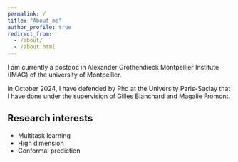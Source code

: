 ```yaml
---
permalink: /
title: "About me"
author_profile: true
redirect_from: 
  - /about/
  - /about.html
---
```


I am currently a postdoc in Alexander Grothendieck Montpellier Institute (IMAG) of the university of Montpellier.

In October 2024, I have defended by Phd at the University Paris-Saclay that I have done under the supervision of Gilles Blanchard and Magalie Fromont.

## Research interests

- Multitask learning
- High dimension
- Conformal prediction

